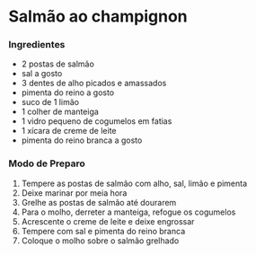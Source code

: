 # Salmão ao champignon

### Ingredientes

- 2 postas de salmão
- sal a gosto
- 3 dentes de alho picados e amassados
- pimenta do reino a gosto
- suco de 1 limão
- 1 colher de manteiga
- 1 vidro pequeno de cogumelos em fatias
- 1 xícara de creme de leite
- pimenta do reino branca a gosto

### Modo de Preparo

1. Tempere as postas de salmão com alho, sal, limão e pimenta
2. Deixe marinar por meia hora
3. Grelhe as postas de salmão até dourarem
4. Para o molho, derreter a manteiga, refogue os cogumelos
5. Acrescente o creme de leite e deixe engrossar
6. Tempere com sal e pimenta do reino branca
7. Coloque o molho sobre o salmão grelhado

